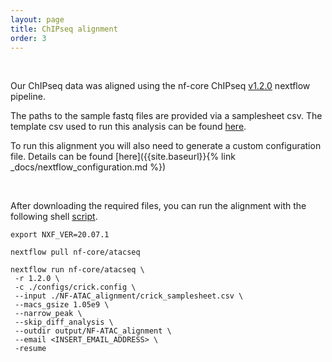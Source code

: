 ```yaml
---
layout: page
title: ChIPseq alignment
order: 3
---
```


<br/>

Our ChIPseq data was aligned using the nf-core ChIPseq [v1.2.0](https://nf-co.re/ChIPseq/1.2.0/usage) nextflow pipeline.

The paths to the sample fastq files are provided via a samplesheet csv. The template csv used to run this analysis can be found [here](https://github.com/alexthiery/otic-reprogramming/blob/master/NF-ChIP_alignment/crick_samplesheet.csv).

To run this alignment you will also need to generate a custom configuration file. Details can be found [here]({{site.baseurl}}{% link _docs/nextflow_configuration.md %})

<br/>

After downloading the required files, you can run the alignment with the following shell [script](https://github.com/alexthiery/otic-reprogramming/blob/master/NF-ATAC_alignment.sh).

```shell
export NXF_VER=20.07.1

nextflow pull nf-core/atacseq

nextflow run nf-core/atacseq \
 -r 1.2.0 \
 -c ./configs/crick.config \
 --input ./NF-ATAC_alignment/crick_samplesheet.csv \
 --macs_gsize 1.05e9 \
 --narrow_peak \
 --skip_diff_analysis \
 --outdir output/NF-ATAC_alignment \
 --email <INSERT_EMAIL_ADDRESS> \
 -resume
```
